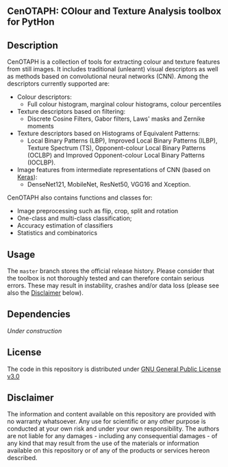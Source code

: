 ## CenOTAPH: COlour and Texture Analysis toolbox for PytHon

## Description
CenOTAPH is a collection of tools for extracting colour and texture features from still images. It includes traditional (unlearnt) visual descriptors as well as methods based on convolutional neural networks (CNN). Among the descriptors currently supported are:
- Colour descriptors:
  - Full colour histogram, marginal colour histograms, colour percentiles
- Texture descriptors based on filtering:
  - Discrete Cosine Filters, Gabor filters, Laws' masks and Zernike moments
- Texture descriptors based on Histograms of Equivalent Patterns:
  - Local Binary Patterns (LBP), Improved Local Binary Patterns (ILBP), Texture Spectrum (TS), Opponent-colour Local Binary Patterns (OCLBP) and Improved Opponent-colour Local Binary Patterns (IOCLBP).
- Image features from intermediate representations of CNN (based on [Keras](https://keras.io/)):
  - DenseNet121, MobileNet, ResNet50, VGG16 and Xception.

CenOTAPH also contains functions and classes for:
- Image preprocessing such as flip, crop, split and rotation
- One-class and multi-class classification;
- Accuracy estimation of classifiers
- Statistics and combinatorics

## Usage
The `master` branch stores the official release history. Please consider that the toolbox is not thoroughly tested and can therefore contain serious errors. These may result in instability, crashes and/or data loss (please see also the [Disclaimer](disclaimer) below).

## Dependencies
_Under construction_

## License
The code in this repository is distributed under [GNU General Public License v3.0](https://choosealicense.com/licenses/gpl-3.0/)

## <a name="disclaimer">Disclaimer</a>
The information and content available on this repository are provided with no warranty whatsoever. Any use for scientific or any other purpose is conducted at your own risk and under your own responsibility. The authors are not liable for any damages - including any consequential damages - of any kind that may result from the use of the materials or information available on this repository or of any of the products or services hereon described.
